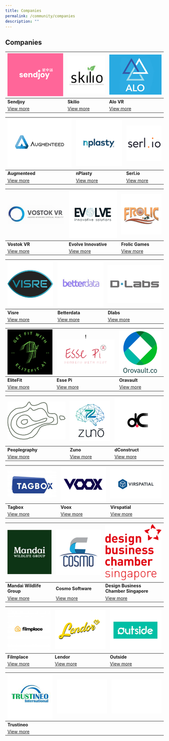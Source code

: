 ```yaml
---
title: Companies
permalink: /community/companies
description: ""
---
```

## Companies

| ![Alt text for image on Isomer site](/images/sendjoy.jpg) | ![Alt text for image on Isomer site](/images/Skilio.png) |![Alt text for image on Isomer site](/images/aloVR.jpg) |
| -------- | -------- | -------- |
| **Sendjoy**    | **Skilio**     | **Alo VR**  |
|[View more](/companies/Sendjoy) |    [View more](/companies/skilio)  | [View more](/companies/aloVR)  |

|![Alt text for image on Isomer site](/images/rsz_1augmenteed.png)| ![Alt text for image on Isomer site](/images/nplasty.png) | ![Alt text for image on Isomer site](/images/companies/serlIo.png)|
| -------- | -------- | -------- |
| **Augmenteed**    | **nPlasty**     | **Serl.io**  |
|[View more](/companies/augmenteed) |    [View more](/companies/nPlasty)  | [View more](/companies/Serlio)  |

|![Alt text for image on Isomer site](/images/companies/vostok.jpeg)| ![Alt text for image on Isomer site](/images/evolve_Innovative.jpg) |![Alt text for image on Isomer site](/images/companies/Frolic_Games.png)|
| -------- | -------- | -------- |
| **Vostok VR**    | **Evolve Innovative**     | **Frolic Games**  |
|[View more](/companies/vostokVR) |    [View more](/companies/evolveInnovative)  | [View more](/companies/frolicGames)  |

|![Alt text for image on Isomer site](/images/companies/visre.jpeg)| ![Alt text for image on Isomer site](/images/betterdata.png) |![Alt text for image on Isomer site](/images/dlabs.jpeg)|
| -------- | -------- | -------- |
| **Visre**    | **Betterdata**     | **Dlabs**  |
|[View more](/companies/visre) |    [View more](/companies/betterdata)  | [View more](/companies/dlabs)  |

|![Alt text for image on Isomer site](/images/elitefit.png)| !![Alt text for image on Isomer site](/images/companies/EssePi.png)|![Alt text for image on Isomer site](/images/oravault.jpeg)|
| -------- | -------- | -------- |
| **EliteFit**    | **Esse Pi**     | **Oravault**  |
|[View more](/companies/eliteFit) |    [View more](/companies/essePi)  | [View more](/companies/oravault)  |

|![Alt text for image on Isomer site](/images/peoplegraphy.png)| ![Alt text for image on Isomer site](/images/companies/zuno.png)|![Alt text for image on Isomer site](/images/dconstruct.png)|
| -------- | -------- | -------- |
| **Peoplegraphy**    | **Zuno**     | **dConstruct**  |
|[View more](/companies/peoplegraphy) |    [View more](/companies/zuno)  | [View more](/companies/dConstruct)  |

|![Alt text for image on Isomer site](/images/companies/tagbox.png)|![Alt text for image on Isomer site](/images/companies/voox.png)|![Alt text for image on Isomer site](/images/companies/virspatial.jpeg)|
| -------- | -------- | -------- |
| **Tagbox**    | **Voox**     | **Virspatial**  |
|[View more](/companies/tagbox) |    [View more](/companies/voox)  | [View more](/companies/virspatial)  |

|![Alt text for image on Isomer site](/images/mandaiWildlifeGroup.png)|![Alt text for image on Isomer site](/images/companies/Cosmo.png)|![Alt text for image on Isomer site](/images/companies/DBCS.png)|
| -------- | -------- | -------- |
| **Mandai Wildlife Group**    | **Cosmo Software**     | **Design Business Chamber Singapore**  |
|[View more](/companies/mandaiWildlifeGroup) |    [View more](/companies/cosmoSoftware)  | [View more](/companies/DBCS)  |

|![Alt text for image on Isomer site](/images/filmplace.jpeg)|![Alt text for image on Isomer site](/images/companies/Lendor.png)|![Alt text for image on Isomer site](/images/outside.jpeg)|
| -------- | -------- | -------- |
| **Filmplace**    | **Lendor**     | **Outside**  |
|[View more](/companies/filmplace) |    [View more](/companies/lendor)  | [View more](/companies/outside)  |

|![Alt text for image on Isomer site](/images/companies/trustineo.jpeg)|![Alt text for image on Isomer site](/images/placeholder.jpg)|![Alt text for image on Isomer site](/images/placeholder.jpg)|
| -------- | -------- | -------- |
| **Trustineo**    |     |   |
|[View more](/companies/trustineo) |   | |